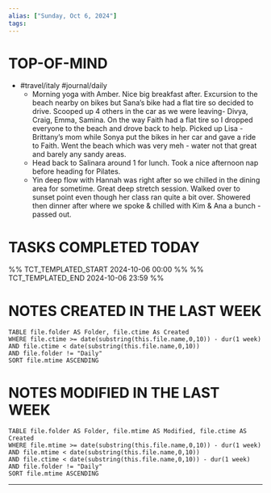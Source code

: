 ```yaml
---
alias: ["Sunday, Oct 6, 2024"]
tags: 
---
```

# TOP-OF-MIND
- #travel/italy #journal/daily  
	- Morning yoga with Amber. Nice big breakfast after. Excursion to the beach nearby on bikes but Sana’s bike had a flat tire so decided to drive. Scooped up 4 others in the car as we were leaving- Divya, Craig, Emma, Samina. On the way Faith had a flat tire so I dropped everyone to the beach and drove back to help. Picked up Lisa - Brittany’s mom while Sonya put the bikes in her car and gave a ride to Faith. Went the beach which was very meh - water not that great and barely any sandy areas.
	- Head back to Salinara around 1 for lunch. Took a nice afternoon nap before heading for Pilates. 
	- Yin deep flow with Hannah was right after so we chilled in the dining area for sometime. Great deep stretch session. Walked over to sunset point even though her class ran quite a bit over. Showered then dinner after where we spoke & chilled with Kim & Ana a bunch - passed out.

# TASKS COMPLETED TODAY
%% TCT_TEMPLATED_START 2024-10-06 00:00 %%
%% TCT_TEMPLATED_END 2024-10-06 23:59 %%


# NOTES CREATED IN THE LAST WEEK
``` dataview
TABLE file.folder AS Folder, file.ctime As Created
WHERE file.ctime >= date(substring(this.file.name,0,10)) - dur(1 week) 
AND file.ctime < date(substring(this.file.name,0,10)) 
AND file.folder != "Daily"
SORT file.mtime ASCENDING
```

# NOTES MODIFIED IN THE LAST WEEK
``` dataview
TABLE file.folder AS Folder, file.mtime AS Modified, file.ctime AS Created
WHERE file.mtime >= date(substring(this.file.name,0,10)) - dur(1 week)
AND file.mtime < date(substring(this.file.name,0,10))
AND file.ctime < date(substring(this.file.name,0,10)) - dur(1 week)
AND file.folder != "Daily"
SORT file.mtime ASCENDING
```
---
